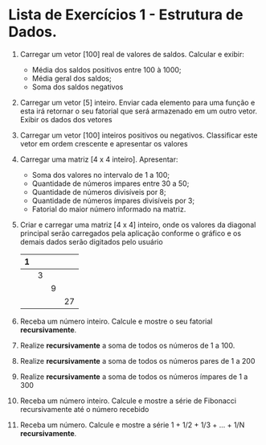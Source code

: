 <h1>Lista de Exercícios 1 - Estrutura de Dados.</h1>

1. Carregar um vetor [100] real de valores de saldos. Calcular e exibir:

   - Média dos saldos positivos entre 100 à 1000;
   - Média geral dos saldos;
   - Soma dos saldos negativos

2. Carregar um vetor [5] inteiro. Enviar cada elemento para uma função e esta irá retornar o seu fatorial que será armazenado em um outro vetor. Exibir os dados dos vetores

3. Carregar um vetor [100] inteiros positivos ou negativos. Classificar este vetor em ordem crescente e apresentar os valores

4. Carregar uma matriz [4 x 4 inteiro]. Apresentar:

   - Soma dos valores no intervalo de 1 a 100;
   - Quantidade de números impares entre 30 a 50;
   - Quantidade de números divisíveis por 8;
   - Quantidade de números ímpares divisíveis por 3;
   - Fatorial do maior número informado na matriz.

5. Criar e carregar uma matriz [4 x 4] inteiro, onde os valores da diagonal principal serão carregados pela aplicação conforme o gráfico e os demais dados serão digitados pelo usuário

   | 1    |      |      |      |
   | ---- | ---- | ---- | ---- |
   |      | 3    |      |      |
   |      |      | 9    |      |
   |      |      |      | 27   |

   

6. Receba um número inteiro. Calcule e mostre o seu fatorial **recursivamente**.

7. Realize **recursivamente** a soma de todos os números de 1 a 100.

8. Realize **recursivamente** a soma de todos os números pares de 1 a 200

9. Realize **recursivamente** a soma de todos os números ímpares de 1 a 300

10. Receba um número inteiro. Calcule e mostre a série de Fibonacci recursivamente até o número recebido

11. Receba um número. Calcule e mostre a série 1 + 1/2 + 1/3 + ... + 1/N **recursivamente**.

